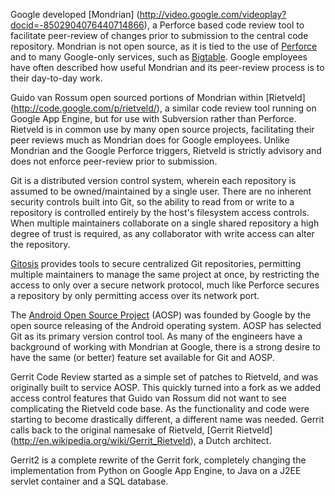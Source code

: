 Google developed [Mondrian]
(http://video.google.com/videoplay?docid=-8502904076440714866), a Perforce based
code review tool to facilitate peer-review of changes prior to submission to the
central code repository. Mondrian is not open source, as it is tied to the use
of [Perforce](http://www.perforce.com/) and to many Google-only services, such
as [Bigtable](http://labs.google.com/papers/bigtable.html). Google employees
have often described how useful Mondrian and its peer-review process is to their
day-to-day work.

Guido van Rossum open sourced portions of Mondrian within [Rietveld]
(http://code.google.com/p/rietveld/), a similar code review tool running on
Google App Engine, but for use with Subversion rather than Perforce. Rietveld is
in common use by many open source projects, facilitating their peer reviews much
as Mondrian does for Google employees. Unlike Mondrian and the Google Perforce
triggers, Rietveld is strictly advisory and does not enforce peer-review prior
to submission.

Git is a distributed version control system, wherein each repository is assumed
to be owned/maintained by a single user. There are no inherent security controls
built into Git, so the ability to read from or write to a repository is
controlled entirely by the host's filesystem access controls. When multiple
maintainers collaborate on a single shared repository a high degree of trust is
required, as any collaborator with write access can alter the repository.

[Gitosis](http://eagain.net/gitweb/?p=gitosis.git;a=blob;f=README.rst;hb=HEAD)
provides tools to secure centralized Git repositories, permitting multiple
maintainers to manage the same project at once, by restricting the access to
only over a secure network protocol, much like Perforce secures a repository by
only permitting access over its network port.

The [Android Open Source Project](http://source.android.com/) (AOSP) was founded
by Google by the open source releasing of the Android operating system. AOSP has
selected Git as its primary version control tool. As many of the engineers have
a background of working with Mondrian at Google, there is a strong desire to
have the same (or better) feature set available for Git and AOSP.

Gerrit Code Review started as a simple set of patches to Rietveld, and was
originally built to service AOSP. This quickly turned into a fork as we added
access control features that Guido van Rossum did not want to see complicating
the Rietveld code base. As the functionality and code were starting to become
drastically different, a different name was needed. Gerrit calls back to the
original namesake of Rietveld, [Gerrit Rietveld]
(http://en.wikipedia.org/wiki/Gerrit_Rietveld), a Dutch architect.

Gerrit2 is a complete rewrite of the Gerrit fork, completely changing the
implementation from Python on Google App Engine, to Java on a J2EE servlet
container and a SQL database.
